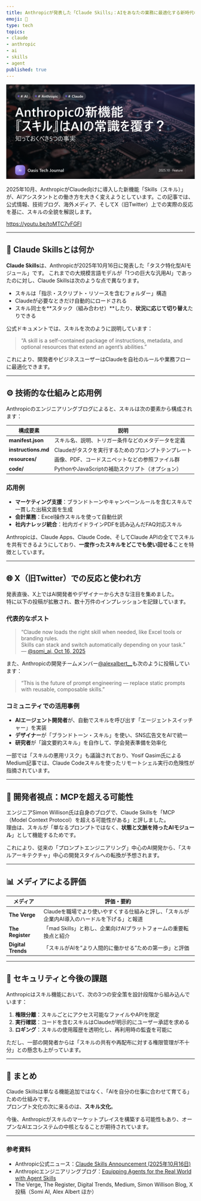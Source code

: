 ```yaml
---
title: Anthropicが発表した「Claude Skills」：AIをあなたの業務に最適化する新時代の機能
emoji: 🧩
type: tech
topics:
- claude
- anthropic
- ai
- skills
- agent
published: true
---
```


![claude-skills-anthropic-ai-integration-20251018-v7](https://raw.githubusercontent.com/Sunwood-ai-labs/oasis-sync/main/images/thumbnails/claude-skills-anthropic-ai-integration-20251018-v7.png)

2025年10月、AnthropicがClaude向けに導入した新機能「Skills（スキル）」が、AIアシスタントとの働き方を大きく変えようとしています。この記事では、公式情報、技術ブログ、海外メディア、そしてX（旧Twitter）上での実際の反応を基に、スキルの全貌を解説します。

https://youtu.be/toMTC7vFGFI

---

## 🧩 Claude Skillsとは何か

**Claude Skills**は、Anthropicが2025年10月16日に発表した「タスク特化型AIモジュール」です。
これまでの大規模言語モデルが「1つの巨大な汎用AI」であったのに対し、Claude Skillsは次のような点で異なります。

* スキルは「指示・スクリプト・リソースを含むフォルダー」構造  
* Claudeが必要なときだけ自動的にロードされる  
* スキル同士を**スタック（組み合わせ）**したり、**状況に応じて切り替え**たりできる  

公式ドキュメントでは、スキルを次のように説明しています：

> “A skill is a self-contained package of instructions, metadata, and optional resources that extend an agent’s abilities.”

これにより、開発者やビジネスユーザーはClaudeを自社のルールや業務フローに最適化できます。

---

## ⚙️ 技術的な仕組みと応用例

Anthropicのエンジニアリングブログによると、スキルは次の要素から構成されます：

| 構成要素 | 説明 |
| -------- | ---- |
| **manifest.json** | スキル名、説明、トリガー条件などのメタデータを定義 |
| **instructions.md** | Claudeがタスクを実行するためのプロンプトテンプレート |
| **resources/** | 画像、PDF、コードスニペットなどの参照ファイル群 |
| **code/** | PythonやJavaScriptの補助スクリプト（オプション） |

### 応用例

* **マーケティング支援**：ブランドトーンやキャンペーンルールを含むスキルで一貫した出稿文面を生成  
* **会計業務**：Excel操作スキルを使って自動仕訳  
* **社内ナレッジ統合**：社内ガイドラインPDFを読み込んだFAQ対応スキル  

Anthropicは、Claude Apps、Claude Code、そしてClaude APIの全てでスキルを共有できるようにしており、**一度作ったスキルをどこでも使い回せる**ことを特徴としています。

---

## 🌐 X（旧Twitter）での反応と使われ方

発表直後、X上ではAI開発者やデザイナーから大きな注目を集めました。  
特に以下の投稿が拡散され、数十万件のインプレッションを記録しています。

### 代表的なポスト

> “Claude now loads the right skill when needed, like Excel tools or branding rules.  
> Skills can stack and switch automatically depending on your task.”  
> — [@somi_ai, Oct 16, 2025](https://nitter.net/somi_ai/status/1979004476318191903)

また、Anthropicの開発チームメンバー[@alexalbert__](https://nitter.net/alexalbert__)も次のように投稿しています：

> “This is the future of prompt engineering — replace static prompts with reusable, composable skills.”

### コミュニティでの活用事例

* **AIエージェント開発者**が、自動でスキルを呼び出す「エージェントスイッチャー」を実装  
* **デザイナー**が「ブランドトーン・スキル」を使い、SNS広告文をAIで統一  
* **研究者**が「論文要約スキル」を自作して、学会発表準備を効率化  

一部では「スキルの悪用リスク」も議論されており、Yosif Qasim氏によるMedium記事では、Claude Codeスキルを使ったリモートシェル実行の危険性が指摘されています。

---

## 🧠 開発者視点：MCPを超える可能性

エンジニアSimon Willison氏は自身のブログで、Claude Skillsを「MCP（Model Context Protocol）を超える可能性がある」と評しました。  
理由は、スキルが「単なるプロンプトではなく、**状態と文脈を持ったAIモジュール**」として機能するためです。

これにより、従来の「プロンプトエンジニアリング」中心のAI開発から、「スキルアーキテクチャ」中心の開発スタイルへの転換が予想されます。

---

## 📊 メディアによる評価

| メディア | 評価・要約 |
| -------- | -------- |
| **The Verge** | Claudeを職場でより使いやすくする仕組みと評し、「スキルが企業内AI導入のハードルを下げる」と報道 |
| **The Register** | 「mad Skills」と称し、企業向けAIプラットフォームの重要転換点と紹介 |
| **Digital Trends** | 「スキルがAIを“より人間的に働かせる”ための第一歩」と評価 |

---

## 🔐 セキュリティと今後の課題

Anthropicはスキル機能において、次の3つの安全策を設計段階から組み込んでいます：

1. **権限分離**：スキルごとにアクセス可能なファイルやAPIを限定  
2. **実行確認**：コードを含むスキルはClaudeが明示的にユーザー承認を求める  
3. **ロギング**：スキルの使用履歴を透明化し、再利用時の監査を可能に  

ただし、一部の開発者からは「スキルの共有や再配布に対する権限管理が不十分」との懸念も上がっています。

---

## 🚀 まとめ

Claude Skillsは単なる機能追加ではなく、「AIを自分の仕事に合わせて育てる」ための仕組みです。  
プロンプト文化の次に来るのは、**スキル文化**。

今後、Anthropicがスキルのマーケットプレイスを構築する可能性もあり、オープンなAIエコシステムの中核となることが期待されています。

---

### 参考資料

* Anthropic公式ニュース：[Claude Skills Announcement (2025年10月16日)](https://www.anthropic.com/news/skills)
* Anthropicエンジニアリングブログ：[Equipping Agents for the Real World with Agent Skills](https://www.anthropic.com/engineering/equipping-agents-for-the-real-world-with-agent-skills)
* The Verge, The Register, Digital Trends, Medium, Simon Willison Blog, X投稿（Somi AI, Alex Albert ほか）
